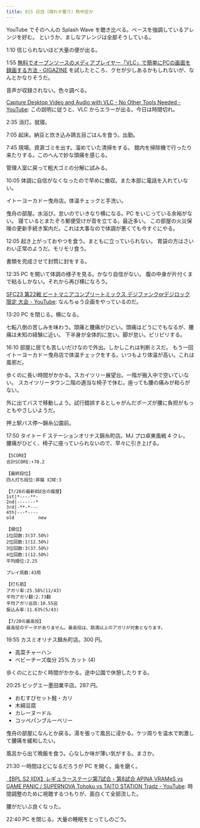```yaml
---
title: 815 日目（晴れか曇り）熱中症か
---
```


YouTube でそのへんの Splash Wave を聴き比べる。ベースを強調しているアレンジを好む。
というか、ましなアレンジは全部そうしている。

1:10 信じられないほど大量の便が出る。

1:55 [無料でオープンソースのメディアプレイヤー「VLC」で簡単にPCの画面を録画する方法 - GIGAZINE](https://gigazine.net/news/20210717-record-screen-with-vlc/)
を試したところ、クセが少しあるかもしれないが、なんとかなりそうだ。

音声が収録されない。色々調べる。

[Capture Desktop Video and Audio with VLC - No Other Tools Needed - YouTube](https://www.youtube.com/watch?v=L--YA-B_D5Q):
この説明に従うと、VLC からエラーが出る。今日は時間切れ。

2:35 消灯。就寝。

7:05 起床。納豆と炊き込み鶏五目ごはんを食う。出勤。

7:45 現場。資源ゴミを出す。溜めていた清掃をする。
館内を掃除機で行ったり来たりする。このへんで妙な頭痛を感じる。

管理人室に戻って粗大ゴミの分解に試みる。

10:05 体調に自信がなくなったので早めに撤収。また本部に電話を入れていない。

イトーヨーカドー曳舟店。体温チェックと手洗い。

曳舟の部屋。水浴び。怠いのでいきなり横になる。PC をいじっている余裕がない。
寝ているとまたぞろ郵便受けが音を立てる。最近多い。
この部屋の火災保険の更新手続き案内だ。これは大事なので体調が悪くても今すぐにやる。

12:05 起き上がっておやつを食う。まともに立っていられない。
胃袋の方はさいわい正常のようだ。モリモリ食う。

書類を完成させて封筒に封をする。

12:35 PC を開いて体調の様子を見る。かなり自信がない。
腹の中身が片付くまで粘るしかない。それから再び横になろう。

[SFC23 第22戦 ビートマニアコンプリートミックス デジファンクorデジロック限定 大会 - YouTube](https://www.youtube.com/watch?v=fZYiYeiciO8):
なんちゅう企画をやっているのだ。

13:20 PC を閉じる。横になる。

七転八倒の苦しみを味わう。頭痛と腰痛がひどい。頭痛はどうにでもなるが、腰痛は未知の経験に近い。
下半身が全体的に怠い。脚が怠い。ピリピリする。

16:10 部屋に居ても苦しいだけなので外出。しかしこれは判断ミスだ。
もう一回イトーヨーカドー曳舟店で体温チェックをする。いつもより体温が高い。これは風邪だ。

歩くのに長い時間がかかる。スカイツリー展望台。一階が搬入中で空いていない。
スカイツリータウン二階の適当な椅子で休む。座っても腰の痛みが和らがない。

外に出てバスで移動しよう。試行錯誤するとしゃがんだポーズが腰に負担がもっともやさしいようだ。

押上駅バス停～錦糸公園前。

17:50 タイトー F ステーションオリナス錦糸町店。MJ プロ卓東風戦 4 クレ。
腰痛がひどく、椅子に座っていられないので、早々に引き上げる。

```text
【SCORE】
合計SCORE:+70.2

【最終段位】
四人打ち段位:昇龍 幻球:3

【7/20の最新8試合の履歴】
1st|*----**-
2nd|-------*
3rd|-**-*---
4th|---*----
old         new

【順位】
1位回数:3(37.50%)
2位回数:1(12.50%)
3位回数:3(37.50%)
4位回数:1(12.50%)
平均順位:2.25

プレイ局数:43局

【打ち筋】
アガリ率:25.58%(11/43)
平均アガリ翻:2.73翻
平均アガリ巡目:10.55巡
振込み率:11.63%(5/43)

【7/20の最高役】
最高役のデータがありません。最高役は、跳満以上のアガリが対象となります。
```

19:55 カスミオリナス錦糸町店。300 円。

* 高菜チャーハン
* ベビーチーズ塩分 25% カット (4)

歩くのにとにかく時間がかかる。途中公園で休憩したりする。

20:25 ビッグエー墨田業平店。287 円。

* おむすびセット鮭・カリ
* 木綿豆腐
* カレーヌードル
* コッペパンブルーベリー

曳舟の部屋になんとか戻る。湯を張って風呂に浸かる。ケツ周りを温水で刺激して腰痛を緩和したい。

風呂から出て晩飯を食う。心なしか味が薄い気がする。まさか。

21:30 一時間ほどになるだろうが PC を開く。歯を磨く。

[【BPL S2 IIDX】レギュラーステージ第7試合・第8試合 APINA VRAMeS vs GAME PANIC / SUPERNOVA Tohoku vs TAITO STATION Tradz - YouTube](https://www.youtube.com/watch?v=iX7cBQBr5dQ):
時間調整のために視聴するつもりが、面白くて全部流した。

腰がだいぶ良くなった。

22:40 PC を閉じる。大量の睡眠をとってしのごう。
